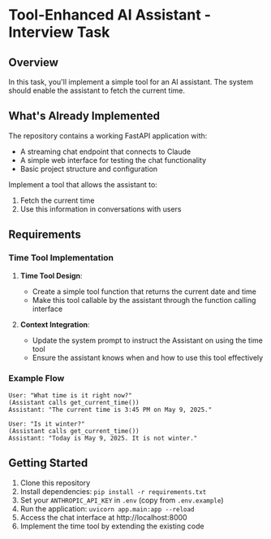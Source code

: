 # Tool-Enhanced AI Assistant - Interview Task 

## Overview
In this task, you'll implement a simple tool for an AI assistant. The system should enable the assistant to fetch the current time.

## What's Already Implemented
The repository contains a working FastAPI application with:
* A streaming chat endpoint that connects to Claude
* A simple web interface for testing the chat functionality
* Basic project structure and configuration


Implement a tool that allows the assistant to:
1. Fetch the current time
2. Use this information in conversations with users

## Requirements

### Time Tool Implementation
1. **Time Tool Design**:
   * Create a simple tool function that returns the current date and time
   * Make this tool callable by the assistant through the function calling interface

2. **Context Integration**:
   * Update the system prompt to instruct the Assistant on using the time tool
   * Ensure the assistant knows when and how to use this tool effectively

### Example Flow

```
User: "What time is it right now?"
(Assistant calls get_current_time())
Assistant: "The current time is 3:45 PM on May 9, 2025."

User: "Is it winter?"
(Assistant calls get_current_time())
Assistant: "Today is May 9, 2025. It is not winter."
```

## Getting Started
1. Clone this repository
2. Install dependencies: `pip install -r requirements.txt`
3. Set your `ANTHROPIC_API_KEY` in `.env` (copy from `.env.example`)
4. Run the application: `uvicorn app.main:app --reload`
5. Access the chat interface at http://localhost:8000
6. Implement the time tool by extending the existing code

